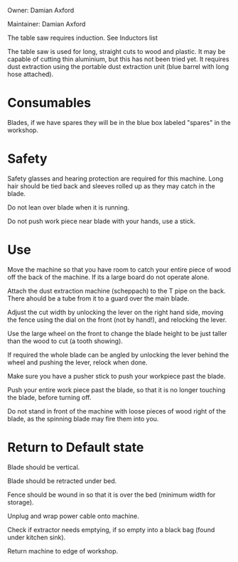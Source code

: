 Owner: Damian Axford

Maintainer: Damian Axford

The table saw requires induction. See Inductors list

The table saw is used for long, straight cuts to wood and plastic. It may be capable of cutting thin aluminium, but this has not been tried yet. It requires dust extraction using the portable dust extraction unit (blue barrel with long hose attached).

Consumables
===========

Blades, if we have spares they will be in the blue box labeled "spares" in the workshop.

Safety
======

Safety glasses and hearing protection are required for this machine. Long hair should be tied back and sleeves rolled up as they may catch in the blade.

Do not lean over blade when it is running.

Do not push work piece near blade with your hands, use a stick.

Use
===

Move the machine so that you have room to catch your entire piece of wood off the back of the machine. If its a large board do not operate alone.

Attach the dust extraction machine (scheppach) to the T pipe on the back. There ahould be a tube from it to a guard over the main blade.

Adjust the cut width by unlocking the lever on the right hand side, moving the fence using the dial on the front (not by hand!), and relocking the lever.

Use the large wheel on the front to change the blade height to be just taller than the wood to cut (a tooth showing).

If required the whole blade can be angled by unlocking the lever behind the wheel and pushing the lever, relock when done.

Make sure you have a pusher stick to push your workpiece past the blade.

Push your entire work piece past the blade, so that it is no longer touching the blade, before turning off.

Do not stand in front of the machine with loose pieces of wood right of the blade, as the spinning blade may fire them into you.

Return to Default state
=======================

Blade should be vertical.

Blade should be retracted under bed.

Fence should be wound in so that it is over the bed (minimum width for storage).

Unplug and wrap power cable onto machine.

Check if extractor needs emptying, if so empty into a black bag (found under kitchen sink).

Return machine to edge of workshop.